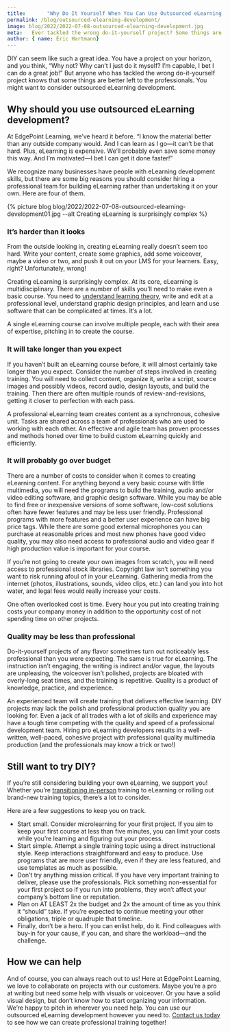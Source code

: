 ```yaml
---
title:       "Why Do It Yourself When You Can Use Outsourced eLearning Development?"
permalink: /blog/outsourced-elearning-development/
image: blog/2022/2022-07-08-outsourced-elearning-development.jpg
meta:   Ever tackled the wrong do-it-yourself project? Some things are better left to the professionals. Outsourced eLearning development might be your best bet.
author: { name: Eric Hartmann}
---
```


DIY can seem like such a great idea. You have a project on your horizon, and you think, “Why not? Why can’t I just do it myself? I’m capable, I bet I can do a great job!” But anyone who has tackled the wrong do-it-yourself project knows that some things are better left to the professionals. You might want to consider outsourced eLearning development.

## Why should you use outsourced eLearning development?

At EdgePoint Learning, we’ve heard it before. “I know the material better than any outside company would. And I can learn as I go—it can’t be that hard. Plus, eLearning is expensive. We’ll probably even save some money this way. And I’m motivated—I bet I can get it done faster!” 

We recognize many businesses have people with eLearning development skills, but there are some big reasons you should consider hiring a professional team for building eLearning rather than undertaking it on your own. Here are four of them.

{% picture blog blog/2022/2022-07-08-outsourced-elearning-development01.jpg --alt Creating eLearning is surprisingly complex %}

### It’s harder than it looks

From the outside looking in, creating eLearning really doesn’t seem too hard. Write your content, create some graphics, add some voiceover, maybe a video or two, and push it out on your LMS for your learners. Easy, right? Unfortunately, wrong!

Creating eLearning is surprisingly complex. At its core, eLearning is multidisciplinary. There are a number of skills you’ll need to make even a basic course. You need to [understand learning theory](https://www.mindtools.com/pages/article/cognitive-load-theory.htm), write and edit at a professional level, understand graphic design principles, and learn and use software that can be complicated at times. It’s a lot. 

A single eLearning course can involve multiple people, each with their area of expertise, pitching in to create the course.

### It will take longer than you expect

If you haven’t built an eLearning course before, it will almost certainly take longer than you expect. Consider the number of steps involved in creating training. You will need to collect content, organize it, write a script, source images and possibly videos, record audio, design layouts, and build the training. Then there are often multiple rounds of review-and-revisions, getting it closer to perfection with each pass. 

A professional eLearning team creates content as a synchronous, cohesive unit. Tasks are shared across a team of professionals who are used to working with each other. An effective and agile team has proven processes and methods honed over time to build custom eLearning quickly and efficiently. 

### It will probably go over budget

There are a number of costs to consider when it comes to creating eLearning content. For anything beyond a very basic course with little multimedia, you will need the programs to build the training, audio and/or video editing software, and graphic design software. While you may be able to find free or inexpensive versions of some software, low-cost solutions often have fewer features and may be less user friendly. Professional programs with more features and a better user experience can have big price tags. While there are some good external microphones you can purchase at reasonable prices and most new phones have good video quality, you may also need access to professional audio and video gear if high production value is important for your course.

If you’re not going to create your own images from scratch, you will need access to professional stock libraries. Copyright law isn’t something you want to risk running afoul of in your eLearning. Gathering media from the internet (photos, illustrations, sounds, video clips, etc.) can land you into hot water, and legal fees would really increase your costs.

One often overlooked cost is time. Every hour you put into creating training costs your company money in addition to the opportunity cost of not spending time on other projects. 

### Quality may be less than professional

Do-it-yourself projects of any flavor sometimes turn out noticeably less professional than you were expecting. The same is true for eLearning. The instruction isn’t engaging, the writing is indirect and/or vague, the layouts are unpleasing, the voiceover isn’t polished, projects are bloated with overly-long seat times, and the training is repetitive. Quality is a product of knowledge, practice, and experience. 

An experienced team will create training that delivers effective learning. DIY projects may lack the polish and professional production quality you are looking for. Even a jack of all trades with a lot of skills and experience may have a tough time competing with the quality and speed of a professional development team. Hiring pro eLearning developers results in a well-written, well-paced, cohesive project with professional quality multimedia production (and the professionals may know a trick or two!)

## Still want to try DIY?

If you’re still considering building your own eLearning, we support you! Whether you’re [transitioning in-person](/blog/in-person-training-to-elearning-transition/) training to eLearning or rolling out brand-new training topics, there’s a lot to consider.  

Here are a few suggestions to keep you on track. 

* Start small. Consider microlearning for your first project. If you aim to keep your first course at less than five minutes, you can limit your costs while you’re learning and figuring out your process.
* Start simple. Attempt a single training topic using a direct instructional style. Keep interactions straightforward and easy to produce. Use programs that are more user friendly, even if they are less featured, and use templates as much as possible.
* Don’t try anything mission critical. If you have very important training to deliver, please use the professionals. Pick something non-essential for your first project so if you run into problems, they won’t affect your company’s bottom line or reputation.
* Plan on AT LEAST 2x the budget and 2x the amount of time as you think it “should” take. If you’re expected to continue meeting your other obligations, triple or quadruple that timeline.  
* Finally, don’t be a hero. If you can enlist help, do it. Find colleagues with buy-in for your cause, if you can, and share the workload—and the challenge.

## How we can help

And of course, you can always reach out to us! Here at EdgePoint Learning, we love to collaborate on projects with our customers. Maybe you’re a pro at writing but need some help with visuals or voiceover. Or you have a solid visual design, but don’t know how to start organizing your information. We’re happy to pitch in wherever you need help. You can use our outsourced eLearning development however you need to. [Contact us today](/contact/) to see how we can create professional training together!
